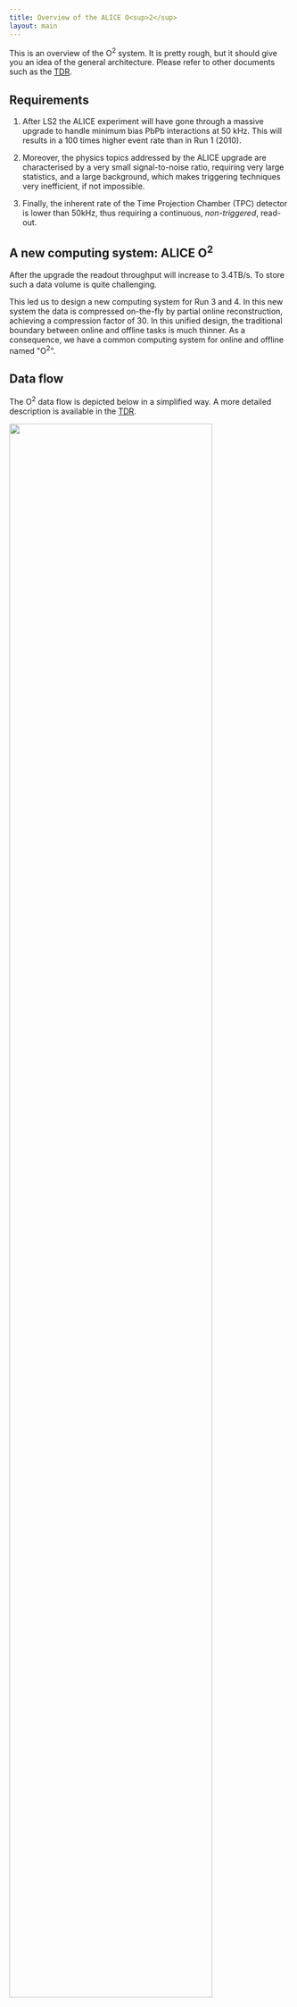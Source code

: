 ```yaml
---
title: Overview of the ALICE O<sup>2</sup>
layout: main
---
```


This is an overview of the O<sup>2</sup> system. It is pretty rough, but it should give you an idea of the general architecture. Please refer to other documents such as the [TDR](https://cds.cern.ch/record/2011297).

## Requirements

1. After LS2 the ALICE experiment will have gone through a massive upgrade to handle minimum bias PbPb interactions at 50 kHz. This will results in a 100 times higher event rate than in Run 1 (2010).

2. Moreover, the physics topics addressed by the ALICE upgrade are characterised by a very small signal-to-noise ratio, requiring very large statistics, and a large background, which makes triggering techniques very inefficient, if not impossible.

3. Finally, the inherent rate of  the Time Projection Chamber (TPC) detector is lower than 50kHz, thus requiring a continuous, _non-triggered_, read-out.

## A new computing system: ALICE O<sup>2</sup>

After the upgrade the readout throughput will increase to 3.4TB/s. To store such a data volume is quite challenging. 

This led us to design a new computing system for Run 3 and 4. In this new system the data is compressed on-the-fly by partial online reconstruction, achieving a compression factor of 30. In this unified design, the traditional boundary between online and offline tasks is much thinner. As a consequence, we have a common computing system for online and offline named "O<sup>2</sup>".

## Data flow

The O<sup>2</sup> data flow is depicted below in a simplified way. A more detailed description is available in the [TDR](https://cds.cern.ch/record/2011297).

<img src="{{site.baseurl}}/images/dataflow.png" style="width:85%"/>
